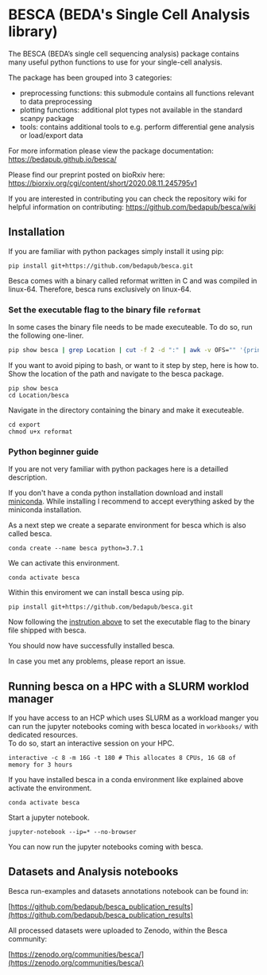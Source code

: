# BESCA (BEDA's Single Cell Analysis library)

The BESCA (BEDA’s single cell sequencing analysis) package contains many useful python functions to use for your single-cell analysis.

The package has been grouped into 3 categories:  

- preprocessing functions: this submodule contains all functions relevant to data preprocessing  
- plotting functions: additional plot types not available in the standard scanpy package  
- tools: contains additional tools to e.g. perform differential gene analysis or load/export data  

For more information please view the package documentation: https://bedapub.github.io/besca/

Please find our preprint posted on bioRxiv here: https://biorxiv.org/cgi/content/short/2020.08.11.245795v1

If you are interested in contributing you can check the repository wiki for helpful information on contributing: https://github.com/bedapub/besca/wiki

## Installation

If you are familiar with python packages simply install it using pip:  

```
pip install git+https://github.com/bedapub/besca.git
```

Besca comes with a binary called reformat written in C and was compiled in linux-64. Therefore, besca runs exclusively on linux-64.

### Set the executable flag to the binary file `reformat` <a name="binary"></a>

In some cases the binary file needs to be made executeable. To do so, run the following one-liner.

```bash
pip show besca | grep Location | cut -f 2 -d ":" | awk -v OFS="" '{print "chmod u+x" $0 "/besca/export/reformat"}' | bash
```

If you want to avoid piping to bash, or want to it step by step, here is how to. Show the location of the path and navigate to the besca package.  

```
pip show besca
cd Location/besca
```
Navigate in the directory containing the binary and make it executeable.  

```
cd export
chmod u+x reformat
```

### Python beginner guide

If you are not very familiar with python packages here is a detailled description.  

If you don't have a conda python installation download and install [miniconda](https://docs.conda.io/en/latest/miniconda.html). While installing I recommend to accept everything asked by the miniconda installation.  

As a next step we create a separate environment for besca which is also called besca.  

```
conda create --name besca python=3.7.1
```  

We can activate this environment.  

```
conda activate besca
```

Within this enviroment we can install besca using pip.  

```
pip install git+https://github.com/bedapub/besca.git

```

Now following the [instrution above](#binary) to set the executable flag to the binary file shipped with besca.

You should now have successfully installed besca.

In case you met any problems, please report an issue.

## Running besca on a HPC with a SLURM worklod manager  

If you have access to an HCP which uses SLURM as a workload manger you can run the jupyter notebooks coming with besca located in `workbooks/` with dedicated resources.  
To do so, start an interactive session on your HPC.  
```
interactive -c 8 -m 16G -t 180 # This allocates 8 CPUs, 16 GB of memory for 3 hours
```
If you have installed besca in a conda environment like explained above activate the environment.  
```
conda activate besca
```
Start a jupyter notebook.  
```
jupyter-notebook --ip=* --no-browser
```
You can now run the jupyter notebooks coming with besca.




## Datasets and Analysis notebooks


Besca run-examples and datasets annotations notebook can be found in:


[https://github.com/bedapub/besca_publication_results](https://github.com/bedapub/besca_publication_results)


All processed datasets were uploaded to Zenodo, within the Besca community:

[https://zenodo.org/communities/besca/](https://zenodo.org/communities/besca/)






